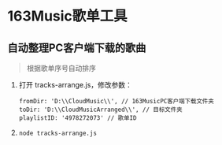 # 163Music歌单工具

## 自动整理PC客户端下载的歌曲

> 根据歌单序号自动排序

1. 打开 tracks-arrange.js，修改参数：

   ```
   fromDir: 'D:\\CloudMusic\\', // 163MusicPC客户端下载文件夹
   toDir: 'D:\\CloudMusicArranged\\', // 目标文件夹
   playlistID: '4978272073' // 歌单ID
   ```

2. `node tracks-arrange.js`
